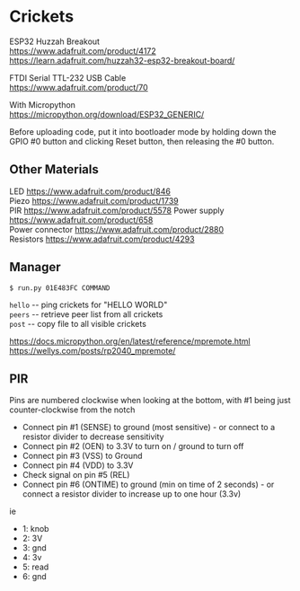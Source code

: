 # Crickets

ESP32 Huzzah Breakout  
https://www.adafruit.com/product/4172  
https://learn.adafruit.com/huzzah32-esp32-breakout-board/  

FTDI Serial TTL-232 USB Cable  
https://www.adafruit.com/product/70  

With Micropython  
https://micropython.org/download/ESP32_GENERIC/  

Before uploading code, put it into bootloader mode by holding down the GPIO #0 button and clicking Reset button, then releasing the #0 button.


## Other Materials
LED https://www.adafruit.com/product/846  
Piezo https://www.adafruit.com/product/1739  
PIR https://www.adafruit.com/product/5578
Power supply https://www.adafruit.com/product/658  
Power connector https://www.adafruit.com/product/2880  
Resistors https://www.adafruit.com/product/4293  


## Manager

    $ run.py 01E483FC COMMAND

`hello` -- ping crickets for "HELLO WORLD"  
`peers` -- retrieve peer list from all crickets  
`post` -- copy file to all visible crickets  


https://docs.micropython.org/en/latest/reference/mpremote.html  
https://wellys.com/posts/rp2040_mpremote/  


## PIR

Pins are numbered clockwise when looking at the bottom, with #1 being just counter-clockwise from the notch

- Connect pin #1 (SENSE) to ground (most sensitive) - or connect to a resistor divider to decrease sensitivity
- Connect pin #2 (OEN) to 3.3V to turn on / ground to turn off
- Connect pin #3 (VSS) to Ground
- Connect pin #4 (VDD) to 3.3V
- Check signal on pin #5 (REL)
- Connect pin #6 (ONTIME) to ground (min on time of 2 seconds) - or connect a resistor divider to increase up to one hour (3.3v)


ie

- 1:   knob
- 2: 3V
- 3: gnd
- 4: 3v
- 5:   read
- 6: gnd